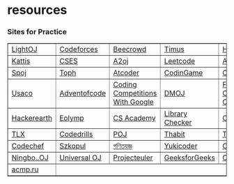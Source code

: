 # resources

### Sites for Practice
<table border = "1" >
<tr>
<td><a href="https://lightoj.com" target="_blank">LightOJ</a></td>
<td><a href="https://codeforces.com" target="_blank">Codeforces</a></td>
<td><a href="https://www.beecrowd.com.br" target="_blank">Beecrowd</a></td>
<td><a href="https://acm.timus.ru" target="_blank">Timus</a></td>
<td><a href="https://www.hackerrank.com" target="_blank">Hackerrank</a></td>

</tr>

<tr>
<td><a href="https://open.kattis.com" target="_blank">Kattis</a></td>
<td><a href="https://cses.fi" target="_blank">CSES</a></td>
<td><a href="https://a2oj.com" target="_blank">A2oj</a></td>
<td><a href="https://leetcode.com" target="_blank">Leetcode</a></td>
<td><a href="https://judge.u-aizu.ac.jp" target="_blank">Aizu</a></td>

</tr>

<tr>
<td><a href = "https://www.spoj.com" target = "_blank">Spoj</a></td>
<td><a href = "https://toph.co" target ="_blank">Toph</a></td>
<td><a href = "https://atcoder.jp" target ="_blank">Atcoder</a></td>
<td><a href = "https://www.codingame.com" target ="_blank">CodinGame</a></td>
<td><a href = "https://www.codewars.com" target ="_blank">Codewars</a></td>

</tr>

<tr>
<td><a href="https://usaco.guide/problems/" target="_blank">Usaco</a></td>
<td><a href="https://adventofcode.com/" target="_blank">Adventofcode</a></td>
<td><a href = "https://codingcompetitions.withgoogle.com/" target ="_blank">Coding Competitions With Google</a></td>

<td><a href = "https://dmoj.ca" target ="_blank">DMOJ</a></td>
<td><a href = "https://www.facebook.com/codingcompetitions" target ="_blank">Facebook Coding Competitions</a></td>



<tr>
<td><a href="https://www.hackerearth.com" target="_blank">Hackerearth</a></td>
<td><a href="https://www.eolymp.com" target="_blank">Eolymp</a></td>
<td><a href = "https://csacademy.com" target ="_blank">CS Academy</a></td>
<td><a href = "https://judge.yosupo.jp" target ="_blank">Library Checker</a></td>
<td><a href = "https://algo.codemarshal.org/users/HonestNS" target ="_blank">CodeMarShal</a></td>

</tr>
 
 <tr>
<td><a href="https://tlx.toki.id" target="_blank">TLX</a></td>
<td><a href="https://codedrills.io"target="_blank">Codedrills</a></td>
<td><a href = "http://poj.org" target ="_blank">POJ</a></td>
<td><a href = "https://thabit.io" target ="_blank">Thabit</a></td>
<td><a href = "https://www.topcoder.com" target ="_blank">Topcoder</a></td>

</tr>
<tr>
<td><a href="https://www.codechef.com" target="_blank">Codechef</a></td>
<td><a href="https://szkopul.edu.pl" target="_blank">Szkopul</a></td>
<td><a href = "https://gonitzoggo.com" target ="_blank">গণিতযজ্ঞ</a></td>
<td><a href = "https://yukicoder.me/" target ="_blank">Yukicoder</a></td>
<td><a href = "http://openjudge.cn/" target ="_blank">OpenJudge</a></td>

</tr>
<tr>
<td><a href="https://ac.2333.moe/Problem/" target="_blank">Ningbo..OJ</a></td>
<td><a href="https://uoj.ac/" target="_blank">Universal OJ</a></td>
<td><a href = "https://projecteuler.net/" target ="_blank">Projecteuler</a></td>
<td><a href = "https://practice.geeksforgeeks.org/explore/" target ="_blank">GeeksforGeeks</a></td>
<td><a href = "https://codesignal.com/" target ="_blank">Codesignal</a></td>

</tr>
<tr>



<td><a href = "https://acmp.ru/" target ="_blank">acmp.ru</a></td>

</tr>
 
 </table>
<br><br>
